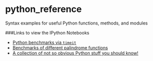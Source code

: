 python_reference
================

Syntax examples for useful Python functions, methods, and modules


###Links to view the IPython Notebooks

- [Python benchmarks via `timeit`](http://nbviewer.ipython.org/github/rasbt/python_reference/blob/master/benchmarks/timeit_tests.ipynb?create=1)
- [Benchmarks of different palindrome functions](http://nbviewer.ipython.org/github/rasbt/python_reference/blob/master/benchmarks/palindrome_timeit.ipynb?create=1)
- [A collection of not so obvious Python stuff you should know!](http://nbviewer.ipython.org/github/rasbt/python_reference/blob/master/not_so_obvious_python_stuff.ipynb?create=1)

